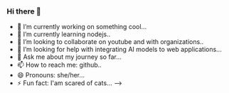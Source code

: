 ### Hi there 👋


- 🔭 I’m currently working on something cool...
- 🌱 I’m currently learning nodejs..
- 👯 I’m looking to collaborate on youtube and with organizations..
- 🤔 I’m looking for help with integrating AI models to web applications...
- 💬 Ask me about my journey so far...
- 📫 How to reach me: github..
- 😄 Pronouns: she/her...
- ⚡ Fun fact: I'am scared of cats...
-->
